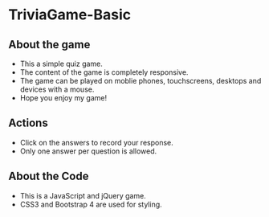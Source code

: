 # TriviaGame-Basic

## About the game

* This a simple quiz game.
* The content of the game is completely responsive.
* The game can be played on moblie phones, touchscreens, desktops and devices with a mouse.
* Hope you enjoy my game!

## Actions

* Click on the answers to record your response.
* Only one answer per question is allowed.

## About the Code

* This is a JavaScript and jQuery game.
* CSS3 and Bootstrap 4 are used for styling.
